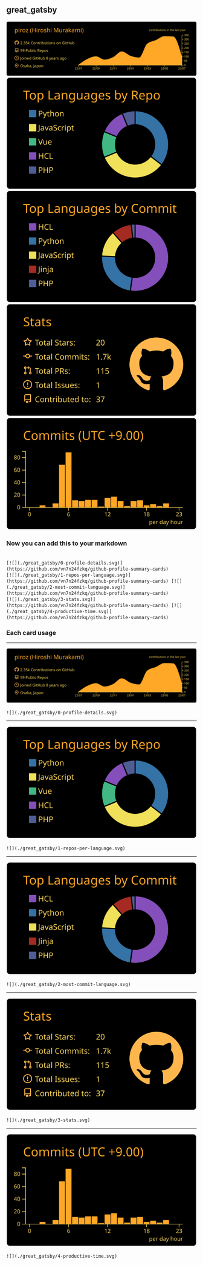 ## great_gatsby

[![](./0-profile-details.svg)](https://github.com/vn7n24fzkq/github-profile-summary-cards)
[![](./1-repos-per-language.svg)](https://github.com/vn7n24fzkq/github-profile-summary-cards) [![](./2-most-commit-language.svg)](https://github.com/vn7n24fzkq/github-profile-summary-cards)
[![](./3-stats.svg)](https://github.com/vn7n24fzkq/github-profile-summary-cards) [![](./4-productive-time.svg)](https://github.com/vn7n24fzkq/github-profile-summary-cards)
### Now you can add this to your markdown
```

[![](./great_gatsby/0-profile-details.svg)](https://github.com/vn7n24fzkq/github-profile-summary-cards)
[![](./great_gatsby/1-repos-per-language.svg)](https://github.com/vn7n24fzkq/github-profile-summary-cards) [![](./great_gatsby/2-most-commit-language.svg)](https://github.com/vn7n24fzkq/github-profile-summary-cards)
[![](./great_gatsby/3-stats.svg)](https://github.com/vn7n24fzkq/github-profile-summary-cards) [![](./great_gatsby/4-productive-time.svg)](https://github.com/vn7n24fzkq/github-profile-summary-cards)

```

### Each card usage
---

![](./0-profile-details.svg)

```
![](./great_gatsby/0-profile-details.svg)
```

    

---

![](./1-repos-per-language.svg)

```
![](./great_gatsby/1-repos-per-language.svg)
```

    

---

![](./2-most-commit-language.svg)

```
![](./great_gatsby/2-most-commit-language.svg)
```

    

---

![](./3-stats.svg)

```
![](./great_gatsby/3-stats.svg)
```

    

---

![](./4-productive-time.svg)

```
![](./great_gatsby/4-productive-time.svg)
```

    
